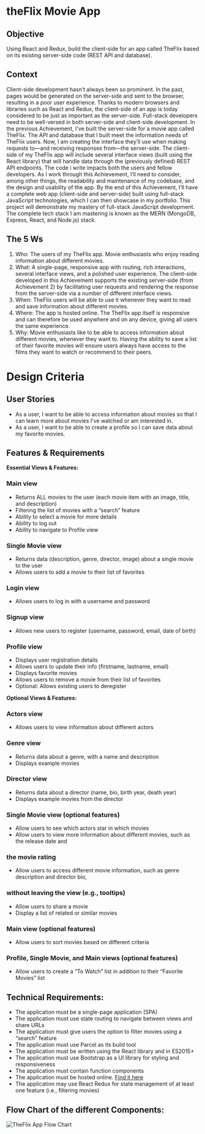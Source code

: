 # theFlix Movie App

## Objective

Using React and Redux, build the client-side for an app called TheFlix based on its
existing server-side code (REST API and database).

## Context

Client-side development hasn’t always been so prominent. In the past, pages would be generated on
the server-side and sent to the browser, resulting in a poor user experience. Thanks to modern
browsers and libraries such as React and Redux, the client-side of an app is today considered to be just as
important as the server-side. Full-stack developers need to be well-versed in both server-side and
client-side development.
In the previous Achievement, I've built the server-side for a movie app called TheFlix. The API and
database that I built meet the information needs of TheFlix users. Now, I am creating the
interface they’ll use when making requests to—and receiving responses from—the server-side. The
client-side of my TheFlix app will include several interface views (built using the React library) that will
handle data through the (previously defined) REST API endpoints.
The code i write impacts both the users and fellow developers. As I work through this
Achievement, I’ll need to consider, among other things, the readability and maintenance of my
codebase, and the design and usability of the app.
By the end of this Achievement, I’ll have a complete web app (client-side and server-side) built using
full-stack JavaScript technologies, which I can then showcase in my portfolio. This project will
demonstrate my mastery of full-stack JavaScript development. The complete tech stack I am
mastering is known as the MERN (MongoDB, Express, React, and Node.js) stack.

## The 5 Ws

1. Who: The users of my TheFlix app. Movie enthusiasts who enjoy reading information about
   different movies.
2. What: A single-page, responsive app with routing, rich interactions, several interface views,
   and a polished user experience. The client-side developed in this Achievement supports
   the existing server-side (from Achievement 2) by facilitating user requests and rendering the
   response from the server-side via a number of different interface views.
3. When: TheFlix users will be able to use it whenever they want to read and save information
   about different movies.
4. Where: The app is hosted online. The TheFlix app itself is responsive and can therefore be
   used anywhere and on any device, giving all users the same experience.
5. Why: Movie enthusiasts like to be able to access information about different movies,
   whenever they want to. Having the ability to save a list of their favorite movies will ensure
   users always have access to the films they want to watch or recommend to their peers.

# Design Criteria

## User Stories

- As a user, I want to be able to access information about movies so that I can learn more
  about movies I’ve watched or am interested in.
- As a user, I want to be able to create a profile so I can save data about my favorite movies.

## Features & Requirements

**Essential Views & Features:**

### Main view

- Returns ALL movies to the user (each movie item with an image, title, and description)
- Filtering the list of movies with a “search” feature
- Ability to select a movie for more details
- Ability to log out
- Ability to navigate to Profile view

### Single Movie view

- Returns data (description, genre, director, image) about a single movie to the user
- Allows users to add a movie to their list of favorites

### Login view

- Allows users to log in with a username and password

### Signup view

- Allows new users to register (username, password, email, date of birth)

### Profile view

- Displays user registration details
- Allows users to update their info (firstname, lastname, email)
- Displays favorite movies
- Allows users to remove a movie from their list of favorites
- Optional: Allows existing users to deregister

**Optional Views & Features:**

### Actors view

- Allows users to view information about different actors

### Genre view

- Returns data about a genre, with a name and description
- Displays example movies

### Director view

- Returns data about a director (name, bio, birth year, death year)
- Displays example movies from the director

### Single Movie view (optional features)

- Allow users to see which actors star in which movies
- Allow users to view more information about different movies, such as the release date and

### the movie rating

- Allow users to access different movie information, such as genre description and director bio,

### without leaving the view (e.g., tooltips)

- Allow users to share a movie
- Display a list of related or similar movies

### Main view (optional features)

- Allow users to sort movies based on different criteria

### Profile, Single Movie, and Main views (optional features)

- Allow users to create a “To Watch” list in addition to their “Favorite Movies” list

## Technical Requirements:

- The application must be a single-page application (SPA)
- The application must use state routing to navigate between views and share URLs
- The application must give users the option to filter movies using a “search” feature
- The application must use Parcel as its build tool
- The application must be written using the React library and in ES2015+
- The application must use Bootstrap as a UI library for styling and responsiveness
- The application must contain function components
- The application must be hosted online. [Find it here](https://theflix-redux.netlify.app/)
- The application may use React Redux for state management of at least one feature (i.e.,
  filtering movies)

## Flow Chart of the different Components:

![TheFlix App Flow Chart](Diagrams/TheFlix-Redux-Flow.jpg)
